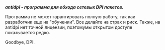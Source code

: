 **_antidpi - программа для обхода сетевых DPI пакетов._**

Программа не может гарантировать полную работу, так как разработчик еще на "обучении". 
Все делайте на страх и риск. Также, на antidpi нет точной лицензии, поэтомумы открытом доступе показывается редко. 

Goodbye, DPI. 
